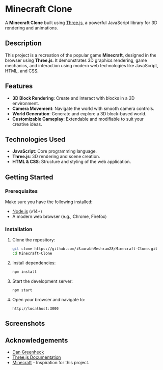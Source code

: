 # Minecraft Clone

A **Minecraft Clone** built using [Three.js](https://threejs.org/), a powerful JavaScript library for 3D rendering and animations.

## Description

This project is a recreation of the popular game **Minecraft**, designed in the browser using **Three.js**. It demonstrates 3D graphics rendering, game mechanics, and interaction using modern web technologies like JavaScript, HTML, and CSS.

## Features

- **3D Block Rendering**: Create and interact with blocks in a 3D environment.
- **Camera Movement**: Navigate the world with smooth camera controls.
- **World Generation**: Generate and explore a 3D block-based world.
- **Customizable Gameplay**: Extendable and modifiable to suit your creative ideas.

## Technologies Used

- **JavaScript**: Core programming language.
- **Three.js**: 3D rendering and scene creation.
- **HTML & CSS**: Structure and styling of the web application.

## Getting Started

### Prerequisites

Make sure you have the following installed:

- [Node.js](https://nodejs.org/) (v14+)
- A modern web browser (e.g., Chrome, Firefox)

### Installation

1. Clone the repository:
   ```bash
   git clone https://github.com/iSaurabhMeshram28/Minecraft-Clone.git
   cd Minecraft-Clone
   ```

2. Install dependencies:
   ```bash
   npm install
   ```

3. Start the development server:
   ```bash
   npm start
   ```

4. Open your browser and navigate to:
   ```
   http://localhost:3000
   ```

## Screenshots

## Acknowledgements

- [Dan Greenheck](https://www.youtube.com/playlist?list=PLtzt35QOXmkKALLv9RzT8oGwN5qwmRjTo)
- [Three.js Documentation](https://threejs.org/docs/)
- [Minecraft](https://www.minecraft.net/) - Inspiration for this project.


